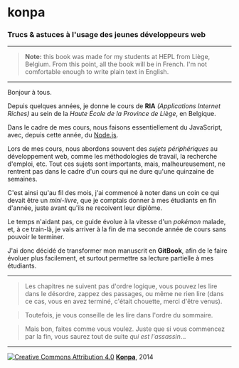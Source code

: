 # konpa

### Trucs & astuces à l'usage des jeunes développeurs web

* * *

> **Note:** this book was made for my students at HEPL from Liège, Belgium.
> From this point, all the book will be in French.
> I'm not comfortable enough to write plain text in English.

* * *

Bonjour à tous.

Depuis quelques années, je donne le cours de **RIA** *(Applications Internet Riches)* au sein de la *Haute École de la Province de Liège*, en Belgique.

Dans le cadre de mes cours, nous faisons essentiellement du JavaScript, avec, depuis cette année, du [Node.js](http://github.com/leny/ecto).

Lors de mes cours, nous abordons souvent des *sujets périphériques* au développement web, comme les méthodologies de travail, la recherche d'emploi, etc. Tout ces sujets sont importants, mais, malheureusement, ne rentrent pas dans le cadre d'un cours qui ne dure qu'une quinzaine de semaines.

C'est ainsi qu'au fil des mois, j'ai commencé à noter dans un coin ce qui devait être un *mini-livre*, que je comptais donner à mes étudiants en fin d'année, juste avant qu'ils ne recoivent leur diplôme.

Le temps n'aidant pas, ce guide évolue à la vitesse d'un *pokémon* malade, et, à ce train-là, je vais arriver à la fin de ma seconde année de cours sans pouvoir le terminer.

J'ai donc décidé de transformer mon manuscrit en **GitBook**, afin de le faire évoluer plus facilement, et surtout permettre sa lecture partielle à mes étudiants.

* * *

> Les chapitres ne suivent pas d'ordre logique, vous pouvez les lire dans le désordre, zappez des passages, ou même ne rien lire (dans ce cas, vous en avez terminé, c'était chouette, merci d'être venus).

> Toutefois, je vous conseille de les lire dans l'ordre du sommaire.

> Mais bon, faites comme vous voulez. Juste que si vous commencez par la fin, vous saurez tout de suite *qui est l'assassin*…

* * *

[![Creative Commons Attribution 4.0](http://mirrors.creativecommons.org/presskit/buttons/80x15/svg/by.svg)](http://creativecommons.org/licenses/by/4.0/) [**Konpa**](https://github.com/leny/konpa), 2014
